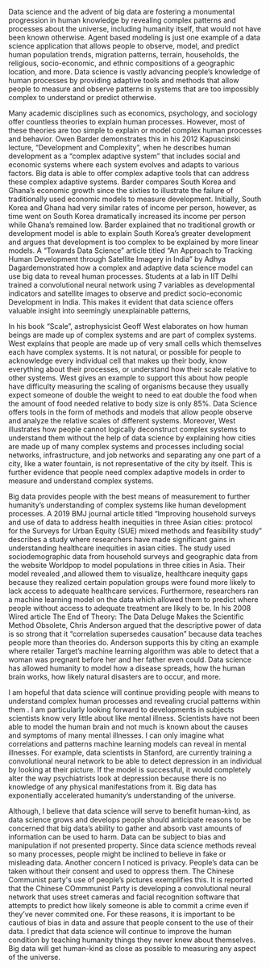 Data science and the advent of big data are fostering a monumental progression in human knowledge by revealing complex patterns and processes about the universe, including humanity itself, that would not have been known otherwise. Agent based modeling is just one example of a data science application that allows people to observe, model, and predict human population trends, migration patterns, terrain, households,  the religious, socio-economic, and ethnic compositions of a geographic location, and more. Data science is vastly advancing people’s knowledge of  human processes  by providing adaptive tools and methods that allow people to measure and observe patterns in systems that are too impossibly complex to understand or predict otherwise. 

Many academic disciplines such as economics, psychology, and sociology offer countless theories to explain human processes. However,  most of these theories are too simple to explain  or model complex human processes and behavior. Owen Barder demonstrates this in his 2012 Kapuscinski lecture, “Development and  Complexity”,  when he describes human development as a “complex adaptive system”  that includes social and economic systems where each system evolves and adapts to various factors. Big data is able to offer complex adaptive tools that can address these complex adaptive systems.  Barder compares  South Korea and Ghana’s economic growth since the sixties to illustrate the failure of traditionally used economic models to measure development. Initially, South Korea and Ghana had very similar rates of income per person, however, as time went on South Korea dramatically increased its income per person while Ghana’s remained low. Barder explained that no traditional growth or development model is able to explain South Korea’s greater development and argues that development is too complex to be explained by more linear models. A “Towards Data Science” article titled “An Approach to Tracking Human Development through Satellite Imagery in India” by Adhya Dagardemonstrated how a complex and adaptive data science  model can use big data to reveal human processes. Students at a lab in IIT Delhi trained a convolutional neural network using 7 variables as developmental indicators and satellite images to observe and predict socio-economic Development in India. This makes it evident that data science offers valuable insight into seemingly unexplainable patterns,

In his book “Scale”, astrophysicist Geoff West elaborates on how human beings are made up of complex systems and are part of complex systems. West explains that people are made up of very small  cells which themselves each have complex systems. It is not natural, or possible for people to acknowledge every individual cell that makes up their body, know everything about their processes, or understand how their scale relative to other systems. West gives an example to support this about how people have difficulty measuring the scaling of organisms because they usually expect someone of double the weight to need to eat double the food when the amount of food needed relative to body size is only 85%. Data Science offers tools in the form of methods and models that allow people observe and analyze the relative scales of different systems. Moreover, West illustrates how people cannot logically deconstruct complex systems to understand them without the help of data science by explaining how cities are made up of many complex systems and processes including social networks, infrastructure, and job networks and separating any one part of a city, like a water fountain, is not representative of the city by itself. This is further evidence that people need complex adaptive models in order to measure and understand complex systems.

Big data provides people with the best means of measurement to further humanity’s understanding of complex systems like human development processes. A 2019 BMJ journal article titled “Improving household surveys and use of data to address health inequities in three Asian cities: protocol for the Surveys for Urban Equity (SUE) mixed methods and feasibility study” describes a study where researchers have made significant gains in understanding healthcare inequities in asian cities. The study used sociodemographic data from household surveys and geographic data from the website Worldpop to model populations in three cities in Asia. Their model revealed ,and allowed them to visualize,  healthcare inequity gaps because they realized certain population groups were found more likely to lack access to adequate healthcare services. Furthermore, researchers ran a machine learning model on the data which allowed them to  predict where people without access to adequate treatment are likely to be.  In his 2008 Wired article The End of Theory: The Data Deluge Makes the Scientific Method Obsolete, Chris Anderson argued that the descriptive power of data is so strong that it “correlation supersedes causation” because data teaches people more than theories do. Anderson supports this by citing an example where retailer Target’s machine learning algorithm was able to detect that a woman was pregnant before her and her father even could. Data science has allowed humanity to model how a disease spreads, how the human brain works, how likely natural disasters are to occur, and more.

I am hopeful that data science will continue providing people with means to understand complex human processes and revealing crucial patterns within them . I am particularly looking forward to developments in subjects scientists know very little about like mental illness. Scientists have not been able to model the human brain and not much is known about the causes and symptoms of  many mental illnesses. I can only imagine what correlations and patterns machine learning models can reveal in mental illnesses.  For example, data scientists in Stanford, are currently training a convolutional neural network to be able to detect depression in an individual by looking at their picture. If the model is successful, it would completely alter the way psychiatrists look at depression because there is no knowledge of any physical manifestations from it. Big data has exponentially accelerated humanity’s understanding of the universe.

Although, I believe that data science will serve to benefit human-kind, as data science grows and develops people should anticipate reasons to be concerned that big data’s ability to gather and absorb vast amounts of information can be used to harm. Data can be subject to bias and manipulation if not presented property. Since data science methods reveal so many processes, people might be inclined to believe in fake or misleading data. Another concern I noticed is privacy. People’s data can be taken without their consent and used to oppress them. The Chinese Communist party's use of people’s pictures exemplifies this. It is reported that the Chinese COmmmunist Party is developing a convolutional neural network that uses street cameras and facial recognition software that attempts to predict how likely someone is able to commit a crime even if they’ve never commited one. For these reasons, it is important to be cautious of bias in data and assure that people consent to the use of their data. I predict that data science will continue to improve the human condition by teaching humanity things they never knew about themselves. Big data will get human-kind as close as possible to measuring any aspect of the universe.
